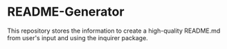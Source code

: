 # README-Generator
This repository stores the information to create a high-quality README.md from user's input and using the inquirer package.
